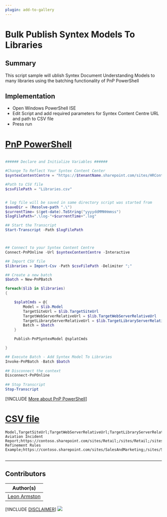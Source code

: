 ```yaml
---
plugin: add-to-gallery
---
```


# Bulk Publish Syntex Models To Libraries

## Summary

This script sample will ublish Syntex Document Understanding Models to many libraries using the batching functionality of PnP PowerShell

## Implementation

- Open Windows PowerShell ISE
- Edit Script and add required parameters for Syntex Content Centre URL and path to CSV file
- Press run

# [PnP PowerShell](#tab/pnpps)
```powershell

###### Declare and Initialize Variables ######  

#Change To Reflect Your Syntex Content Center
$syntexContentCentre = "https://$tenantName.sharepoint.com/sites/HRContentCenter" 

#Path to CSV file
$csvFilePath = "Libraries.csv"


# log file will be saved in same directory script was started from
$saveDir = (Resolve-path ".\")  
$currentTime= $(get-date).ToString("yyyyddMMHHmmss")  
$logFilePath=".\log-"+$currentTime+".log"  

## Start the Transcript  
Start-Transcript -Path $logFilePath 



## Connect to your Syntex Content Centre
Connect-PnPOnline -Url $syntexContentCentre -Interactive

## Import CSV file
$libraries = Import-Csv -Path $csvFilePath -Delimiter ";"

## Create a new batch
$batch = New-PnPBatch

foreach($lib in $libraries) 
{ 

    $splatCmds = @{
        Model = $lib.Model
        TargetSiteUrl = $lib.TargetSiteUrl
        TargetWebServerRelativeUrl = $lib.TargetWebServerRelativeUrl
        TargetLibraryServerRelativeUrl = $lib.TargetLibraryServerRelativeUrl
        Batch = $batch
    }

    Publish-PnPSyntexModel @splatCmds

}

## Execute Batch - Add Syntex Model To Libraries
Invoke-PnPBatch -Batch $batch
 
## Disconnect the context  
Disconnect-PnPOnline  
 
## Stop Transcript  
Stop-Transcript  

```
[!INCLUDE [More about PnP PowerShell](../../docfx/includes/MORE-PNPPS.md)]

# [CSV file](#tab/csv)
```csv
Model,TargetSiteUrl;TargetWebServerRelativeUrl;TargetLibraryServerRelativeUrl
Aviation Incident Report;https://contoso.sharepoint.com/sites/Retail;/sites/Retail;/sites/Retail/shared%20documents
Refinement Rules Example;https://contoso.sharepoint.com/sites/SalesAndMarketing;/sites/SalesAndMarketing;/sites/SalesAndMarketing/shared%20documents


```
***

## Contributors

| Author(s) |
|-----------|
| [Leon Armston](https://github.com/LeonArmston) |

[!INCLUDE [DISCLAIMER](../../docfx/includes/DISCLAIMER.md)]
<img src="https://pnptelemetry.azurewebsites.net/script-samples/scripts/spo-bulk-publish-syntex-model" aria-hidden="true" />
